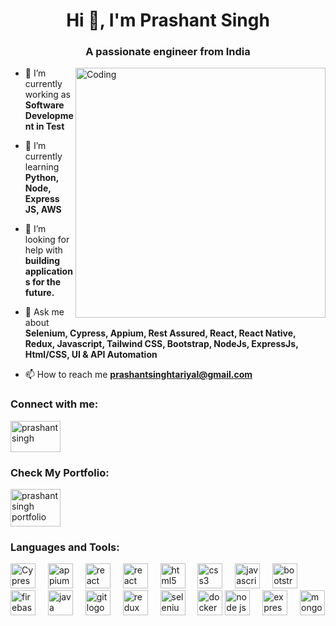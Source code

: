 <h1 align="center">Hi 👋, I'm Prashant Singh</h1>
<h3 align="center">A passionate engineer from India</h3>

<img align="right" alt="Coding" width="400" src="https://www.softest.co/wp-content/uploads/2022/07/giphy-SDET1.gif">

- 🔭 I’m currently working as **Software Development in Test**

- 🌱 I’m currently learning **Python, Node, Express JS, AWS**

- 🤝 I’m looking for help with **building applications for the future.**

- 💬 Ask me about **Selenium, Cypress, Appium, Rest Assured, React, React Native, Redux, Javascript, Tailwind CSS, Bootstrap, NodeJs, ExpressJs, Html/CSS, UI & API Automation**

- 📫 How to reach me **prashantsinghtariyal@gmail.com**

<h3 align="left">Connect with me:</h3>
<p align="left">
<a href="https://www.linkedin.com/in/prashant-singh-tariyal/" target="_blank"><img align="center" src="https://logos-world.net/wp-content/uploads/2020/05/Linkedin-Logo.png" alt="prashant singh" height="50" width="80" /></a>

<h3 align="left">Check My Portfolio:</h3>
<p align="left">
<a href="https://github-portfolio-pst99.vercel.app/" target="_blank"><img align="center" src="https://www.mediabistro.com/wp-content/uploads/2016/02/xtips-on-getting-your-copywriter-portfolio-started.jpg.pagespeed.ic.77BXUmgEN5.webp" alt="prashant singh portfolio" height="60" width="80" /></a>



<h3 align="left">Languages and Tools:</h3>

<div align="left">
   <img src="https://asset.brandfetch.io/idIq_kF0rb/idv3zwmSiY.jpeg?updated=1667565306852" height="40" alt="Cypress logo"  />
  <img width="12" />
    <img src="https://miro.medium.com/v2/resize:fit:1008/1*3D873F7NqtSUbZso8eCfNQ.png" height="40" alt="appium logo"  />
  <img width="12" />
   <img src="https://banner2.cleanpng.com/20190623/etv/kisspng-python-high-level-programming-language-computer-pr-photos-ottawa-python-authors-group-ottawa-on-5d0f0abf37c231.0386740715612668792284.jpg" height="40" alt="react logo"  />
  <img width="12" />
  <img src="https://cdn.jsdelivr.net/gh/devicons/devicon/icons/react/react-original.svg" height="40" alt="react logo"  />
  <img width="12" />
<!--   <img src="https://cdn.jsdelivr.net/gh/devicons/devicon/icons/tailwindcss/tailwindcss-original-wordmark.svg" height="40" alt="tailwindcss logo"  />
  <img width="12" /> -->
  <img src="https://cdn.jsdelivr.net/gh/devicons/devicon/icons/html5/html5-original.svg" height="40" alt="html5 logo"  />
  <img width="12" />
  <img src="https://cdn.jsdelivr.net/gh/devicons/devicon/icons/css3/css3-original.svg" height="40" alt="css3 logo"  />
  <img width="12" />
  <img src="https://cdn.jsdelivr.net/gh/devicons/devicon/icons/javascript/javascript-original.svg" height="40" alt="javascript logo"  />
  <img width="12" />
  <img src="https://cdn.jsdelivr.net/gh/devicons/devicon/icons/bootstrap/bootstrap-original.svg" height="40" alt="bootstrap logo"  />
  <img width="12" />
  <img src="https://cdn.jsdelivr.net/gh/devicons/devicon/icons/firebase/firebase-plain.svg" height="40" alt="firebase logo"  />
  <img width="12" />
  <img src="https://cdn.jsdelivr.net/gh/devicons/devicon/icons/java/java-original.svg" height="40" alt="java logo"  />
  <img width="12" />
  <img src="https://cdn.jsdelivr.net/gh/devicons/devicon/icons/git/git-original.svg" height="40" alt="git logo"  />
  <img width="12" />
  <img src="https://cdn.jsdelivr.net/gh/devicons/devicon/icons/redux/redux-original.svg" height="40" alt="redux logo"  />
  <img width="12" />
  <img src="https://cdn.jsdelivr.net/gh/devicons/devicon/icons/selenium/selenium-original.svg" height="40" alt="selenium logo"  />
  <img width="12" />
  <img src="https://cdn.jsdelivr.net/gh/devicons/devicon/icons/docker/docker-original.svg" height="40" alt="docker logo"  />
<img src="https://cdn.jsdelivr.net/gh/devicons/devicon/icons/nodejs/nodejs-original.svg" height="40" alt="node js logo"  />
  <img width="12" />
  <img src="https://cdn.jsdelivr.net/gh/devicons/devicon/icons/express/express-original.svg" height="40" alt="express logo"  />
  <img width="12" />
  <img src="https://cdn.jsdelivr.net/gh/devicons/devicon/icons/mongodb/mongodb-original.svg" height="40" alt="mongodb logo"  />
</div>
